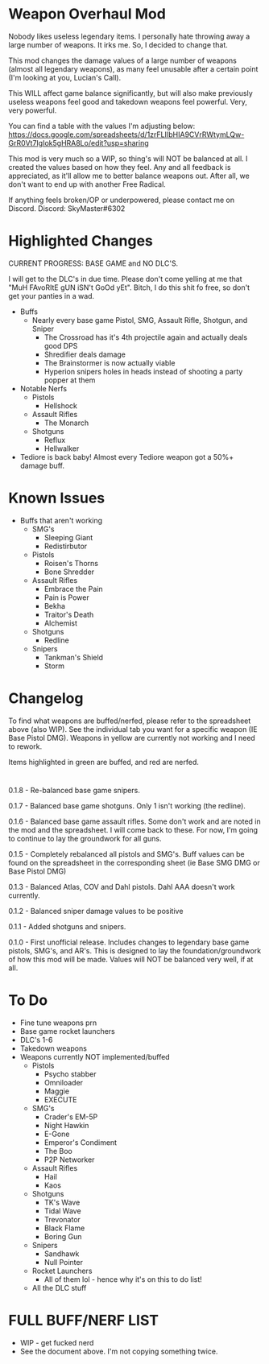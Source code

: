 # Weapon Overhaul Mod

Nobody likes useless legendary items. I personally hate throwing away a large number of weapons. It irks me. So, I decided to change that.

This mod changes the damage values of a large number of weapons (almost all legendary weapons), as many feel unusable after a certain point (I'm looking at you, Lucian's Call).

This WILL affect game balance significantly, but will also make previously useless weapons feel good and takedown weapons feel powerful. Very, very powerful.

You can find a table with the values I'm adjusting below:
https://docs.google.com/spreadsheets/d/1zrFLIIbHIA9CVrRWtymLQw-GrR0Vt7IgIok5gHRA8Lo/edit?usp=sharing


This mod is very much so a WIP, so thing's will NOT be balanced at all. I created the values based on how they feel.
Any and all feedback is appreciated, as it'll allow me to better balance weapons out. After all, we don't want to end up with another Free Radical.

If anything feels broken/OP or underpowered, please contact me on Discord.
Discord: SkyMaster#6302

# Highlighted Changes

CURRENT PROGRESS: BASE GAME and NO DLC'S.

I will get to the DLC's in due time. Please don't come yelling at me that "MuH FAvoRItE gUN iSN't GoOd yEt". Bitch, I do this shit fo free, so don't get your panties in a wad.

- Buffs
  - Nearly every base game Pistol, SMG, Assault Rifle, Shotgun, and Sniper
    - The Crossroad has it's 4th projectile again and actually deals good DPS
    - Shredifier deals damage
    - The Brainstormer is now actually viable
    - Hyperion snipers holes in heads instead of shooting a party popper at them
- Notable Nerfs
  - Pistols
    - Hellshock
  - Assault Rifles
    - The Monarch
  - Shotguns
    - Reflux
    - Hellwalker
- Tediore is back baby! Almost every Tediore weapon got a 50%+ damage buff.

# Known Issues

- Buffs that aren't working 
  - SMG's
    - Sleeping Giant
    - Redistirbutor
  - Pistols
    - Roisen's Thorns
    - Bone Shredder
  - Assault Rifles
    - Embrace the Pain
    - Pain is Power
    - Bekha
    - Traitor's Death
    - Alchemist
  - Shotguns
    - Redline
  - Snipers
    - Tankman's Shield
    - Storm

# Changelog

To find what weapons are buffed/nerfed, please refer to the spreadsheet above (also WIP). See the individual tab you want for a specific weapon (IE Base Pistol DMG). Weapons in yellow are currently not working and I need to rework. 

Items highlighted in green are buffed, and red are nerfed.

#

0.1.8 - Re-balanced base game snipers.

0.1.7 - Balanced base game shotguns. Only 1 isn't working (the redline).

0.1.6 - Balanced base game assault rifles. Some don't work and are noted in the mod and the spreadsheet. I will come back to these. For now, I'm going to continue to lay the groundwork for all guns.

0.1.5 - Completely rebalanced all pistols and SMG's. Buff values can be found on the spreadsheet in the corresponding sheet (ie Base SMG DMG or Base Pistol DMG)

0.1.3 - Balanced Atlas, COV and Dahl pistols. Dahl AAA doesn't work currently.

0.1.2 - Balanced sniper damage values to be positive

0.1.1 - Added shotguns and snipers.

0.1.0 - First unofficial release. Includes changes to legendary base game pistols, SMG's, and AR's. This is designed to lay the foundation/groundwork of how this mod will be made. Values will NOT be balanced very well, if at all.

# To Do

- Fine tune weapons prn
- Base game rocket launchers
- DLC's 1-6
- Takedown weapons
- Weapons currently NOT implemented/buffed
  - Pistols 
    - Psycho stabber
    - Omniloader
    - Maggie
    - EXECUTE
  - SMG's
    - Crader's EM-5P
    - Night Hawkin
    - E-Gone
    - Emperor's Condiment
    - The Boo
    - P2P Networker
  - Assault Rifles
    - Hail
    - Kaos
  - Shotguns
    - TK's Wave
    - Tidal Wave 
    - Trevonator
    - Black Flame
    - Boring Gun
  - Snipers
    - Sandhawk
    - Null Pointer  
  - Rocket Launchers
    - All of them lol - hence why it's on this to do list!
  - All the DLC stuff



# FULL BUFF/NERF LIST

- WIP - get fucked nerd
- See the document above. I'm not copying something twice.
